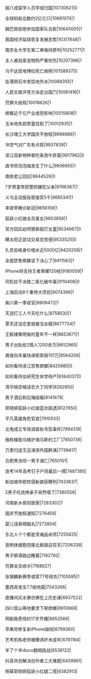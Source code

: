 超八成留学人员学成归国|10730621|0

全球蚂蚁总数约2亿亿只|10661074|1

姆巴佩拒绝参加国家队合影|10645005|1

我国经济延续恢复发展态势|10317648|1

南京女大学生案二审维持原判|10252771|1

主人被自家宠物狗严重咬伤|10207396|1

乌干达现埃博拉死亡病例|10158937|0

坠落陨石中发现地外水|10088355|1

人民文娱评苍兰诀走出国门|10061416|1

罚罪大结局|10018626|1

槟榔近千亿产业或受影响|10015808|1

玉米地失踪男童找到了|10012935|1

长沙理工大学国庆不放假|9996986|1

冷空气对广东有点抠|9937839|1

浙江现新物种普陀条孢牛肝菌|9917962|0

虞书欣泡泡袖发生了什么|9906955|1

南依老公回应|9844526|0

7岁男童带民警抓嫌犯父亲|9766367|1

义乌主动报告密接奖5千|9665341|1

李政宰确诊新冠|9656159|1

狐妖小红娘全员美女|9603856|1

官方回应幼师猥亵殴打女童|9534967|0

曝太阳正尝试交易克劳德|9533525|0

扎克伯格身价缩水近5000亿|9420208|1

全面禁售槟榔该下决心了|9411583|1

iPhone将支持王者荣耀120帧|9180059|1

司机拉干冰致二氧化碳中毒|9110406|0

上海启动8个重特大项目|9074399|1

紫川第一季收官|8909472|1

天选打工人今天吃什么|8758530|1

覃天还没恋爱就被当女婿|8677724|1

王鹤棣黄明昊的童年不一样|8653671|1

男子出轨给2情人1200余万|8652965|

龚俊向丰巢快递柜索赔101万|8564206|

如何看待浙江禁售槟榔|8425985|0

如何看待女研究生休学待产|8364037|0

清华隔空喊话农大丁同学|8282950|

男子酒后称后悔结婚|8141679|

郭晓婷狐妖小红娘蓝衣路透|8127650|

平凡英雄角色官宣|7910533|

北电成立专班调查赵韦弦事件|7894318|

俄称摧毁乌维护海马斯的工厂|7850736|

万里归途王迅演哭外国群演|7739417|

合肥黑池坝一男子溺亡|7650101|

连考14年高考钉子户将最后一搏|7487395|

新加坡伴郎性侵新娘获鞭刑|7433637|

2男子吃烧烤桌子突然塌了|7380556|

河南新乡原则居家|7283302|1

国庆节放假通知|7276459|

婴儿误吞樟脑丸|7272804|

东北人个个都是灵魂品米师|7255825|

首例体细胞克隆北极狼迎百天|7206338|

男子醉酒路边睡着|7182792|

罚罪全员收伞|7168927|

张镇麟新赛季或穿77号球衣|7105595|1

墨西哥发生7.7级地震|7043266|

直播间买水果仿佛在上历史课|6937522|

四川营山等地要求下架槟榔|6910868|

网剧我奇怪的17岁开播|6852566|

苹果将修复新iPhone缺陷|6799360|

艺考机构老师被曝诱奸未成年|6781194|

羊了个羊disco翻唱挑战|6536122|

抖音共创解决创作者三大难题|6459961|

杨幂郭晓婷狐妖小红娘二搭|6382913|

